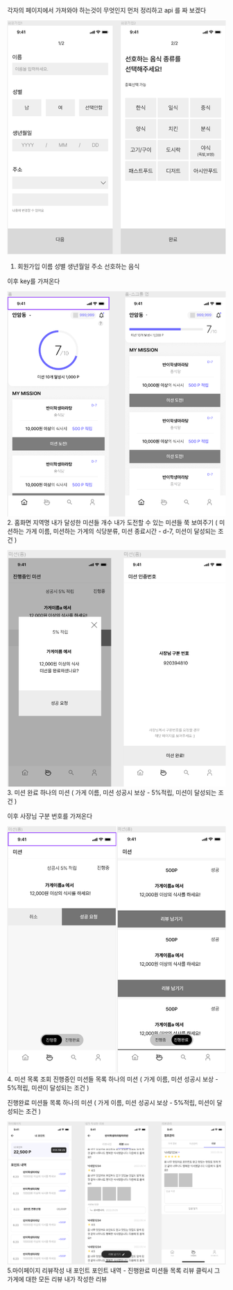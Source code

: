 각자의 페이지에서 가져와야 하는것이 무엇인지 먼저 정리하고 api 를 짜 보겠다

![a](picture/회원가입.png)
1. 회원가입
이름
성별
생년월일
주소
선호하는 음식

이후 key를 가져온다

![a](picture/홈화면.png)
2. 홈화면
지역명
내가 달성한 미션들 개수
내가 도전할 수 있는 미션들 쭉 보여주기 (
    미션하는 가게 이름, 
    미션하는 가게의 식당분류,
    미션 종료시간 - d-7,
    미션이 달성되는 조건
)

![a](picture/미션완료.png)
3. 미션 완료
하나의 미션 (
    가게 이름,
    미션 성공시 보상 - 5%적립,
    미션이 달성되는 조건
)

이후 사장님 구분 번호를 가져온다

![a](picture/미션목록조회(진행중,%20진행완료).png)
4. 미션 목록 조회
진행중인 미션들 목록
하나의 미션 (
    가게 이름,
    미션 성공시 보상 - 5%적립,
    미션이 달성되는 조건
)

진행완료 미션들 목록
하나의 미션 (
    가게 이름,
    미션 성공시 보상 - 5%적립,
    미션이 달성되는 조건
)

![a](picture/마이페이지%20리뷰작성.png)
5.마이페이지 리뷰작성
내 포인트
포인트 내역 - 진행완료 미션들 목록
리뷰 클릭시 그 가게에 대한 모든 리뷰
내가 작성한 리뷰
